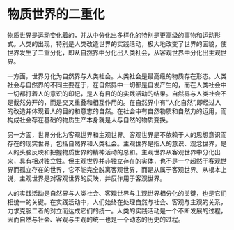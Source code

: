 # 物质世界的二重化

物质世界是运动变化着的，并从中分化出多样化的特别是更高级的事物和运动形式。人类的出现，特别是人类改造世界的实践活动，极大地改变了世界的面貌，使世界发生了二重分化，即从自然界中分化出人类社会，从客观世界中分化出主观世界。

一方面，世界分化为自然界与人类社会。人类社会是最高级的物质存在形态。人类社会与自然界的不同主要在于，在自然界中一切都是自发产生的，而在人类社会中一切都打着人的意识的印记，是人有目的的实践活动的结果。自然界与人类社会不是截然分开的，而是交叉重叠和相互作用的。在自然界中有“人化自然”,即经过人的改造并体现着人的目的和意志的自然。在社会中有自然物质和自然力的运用，而构成社会存在基础的物质生产本身就是人与自然的物质变换。

另一方面，世界分化为客观世界和主观世界。客观世界是不依赖于人的思想意识而存在的现实世界，包括自然界和人类社会。主观世界是指人的意识、观念世界，是人的头脑反映和把握物质世界的精神活动的总和。主观世界从客观世界中分化出来，具有相对独立性。但主观世界并非独立存在的实体，也不是一个超然于客观世界而孤立存在的世界，它不能完全脱离客观世界，而是从属于客观世界。从根本上说，主观世界是对客观世界的反映，并反作用于客观世界。

人的实践活动是自然界与人类社会、客观世界与主观世界相分化的关键，也是它们相统一的关键。在实践活动中，人们始终在处理自然与社会、客观与主观的关系，力求克服二者的对立而达成它们的统一。人类的实践活动是一个不断发展的过程，因而自然与社会、客观与主观的统一也是一个动态的历史的过程。